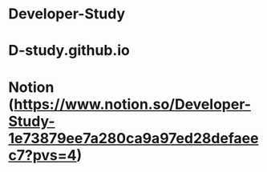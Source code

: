 # Developer-Study
# D-study.github.io
# Notion (https://www.notion.so/Developer-Study-1e73879ee7a280ca9a97ed28defaeec7?pvs=4)
